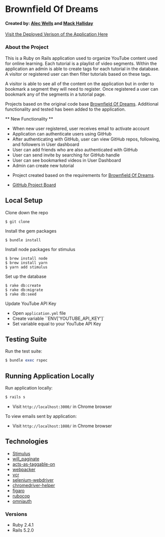# Brownfield Of Dreams
#### Created by: [Alec Wells](https://github.com/alect47) and [Mack Halliday](https://github.com/MackHalliday)

[Visit the Deployed Verison of the Application Here](https://warm-oasis-92262.herokuapp.com/)

### About the Project

This is a Ruby on Rails application used to organize YouTube content used for online learning. Each tutorial is a playlist of video segments. Within the application an admin is able to create tags for each tutorial in the database. A visitor or registered user can then filter tutorials based on these tags.

A visitor is able to see all of the content on the application but in order to bookmark a segment they will need to register. Once registered a user can bookmark any of the segments in a tutorial page.

Projects based on the original code base [Brownfield Of Dreams](https://github.com/turingschool-examples/brownfield-of-dreams). Additional functionality and tested has been added to the application. 

** New Functionality ** 
- When new user registered, user receives email to activate account 
- Application can authenticate users using GitHub
- After authenticating with GitHub, user can view GitHub repos, following, and followers in User dashboard
- User can add friends who are also authenticated with GitHub
- User can send invite by searching for GitHub handle 
- User can see bookmarked videos in User Dashboard 
- Admin can create new tutorial 


* Project created based on the requirements for [Brownfield Of Dreams](https://github.com/turingschool-examples/brownfield-of-dreams).

* [GitHub Project Board](https://github.com/MackHalliday/brownfield-of-dreams/projects/1)

## Local Setup

Clone down the repo
```
$ git clone
```

Install the gem packages
```
$ bundle install
```

Install node packages for stimulus
```
$ brew install node
$ brew install yarn
$ yarn add stimulus
```

Set up the database
```
$ rake db:create
$ rake db:migrate
$ rake db:seed
```

Update YouTube API Key 
- Open `application.yml` file
- Create variable ``ENV['YOUTUBE_API_KEY']`
- Set variable equal to your YouTube API Key

## Testing Suite
Run the test suite:
```ruby
$ bundle exec rspec
```

## Running Application Locally 
Run application locally:
```ruby
$ rails s
```
- Visit `http://localhost:3000/` in Chrome browser 

To view emails sent by application: 
- Visit `http://localhost:1080/` in Chrome browser

## Technologies
* [Stimulus](https://github.com/stimulusjs/stimulus)
* [will_paginate](https://github.com/mislav/will_paginate)
* [acts-as-taggable-on](https://github.com/mbleigh/acts-as-taggable-on)
* [webpacker](https://github.com/rails/webpacker)
* [vcr](https://github.com/vcr/vcr)
* [selenium-webdriver](https://www.seleniumhq.org/docs/03_webdriver.jsp)
* [chromedriver-helper](http://chromedriver.chromium.org/)
* [figaro](https://github.com/laserlemon/figaro)
* [rubocop](https://github.com/rubocop-hq/rubocop)
* [omniauth](https://github.com/omniauth/omniauth)

### Versions
* Ruby 2.4.1
* Rails 5.2.0
